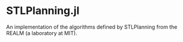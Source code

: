 # STLPlanning.jl
An implementation of the algorithms defined by STLPlanning from the REALM (a laboratory at MIT).
